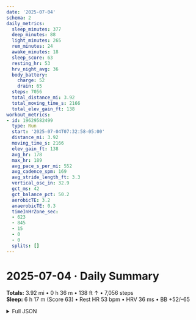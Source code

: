```yaml
---
date: '2025-07-04'
schema: 2
daily_metrics:
  sleep_minutes: 377
  deep_minutes: 88
  light_minutes: 265
  rem_minutes: 24
  awake_minutes: 18
  sleep_score: 63
  resting_hr: 53
  hrv_night_avg: 36
  body_battery:
    charge: 52
    drain: 65
  steps: 7056
  total_distance_mi: 3.92
  total_moving_time_s: 2166
  total_elev_gain_ft: 138
workout_metrics:
- id: 19629582499
  type: Run
  start: '2025-07-04T07:32:58-05:00'
  distance_mi: 3.92
  moving_time_s: 2166
  elev_gain_ft: 138
  avg_hr: 178
  max_hr: 189
  avg_pace_s_per_mi: 552
  avg_cadence_spm: 169
  avg_stride_length_ft: 3.3
  vertical_osc_in: 32.9
  gct_ms: 42
  gct_balance_pct: 50.2
  aerobicTE: 3.2
  anaerobicTE: 0.3
  timeInHrZone_sec:
  - 623
  - 845
  - 15
  - 0
  - 0
  splits: []
---
```

# 2025-07-04 · Daily Summary
**Totals:** 3.92 mi • 0 h 36 m • 138 ft ↑ • 7,056 steps  
**Sleep:** 6 h 17 m (Score 63) • Rest HR 53 bpm • HRV 36 ms • BB +52/–65

<details>
<summary>Full JSON</summary>

```json
{
  "date": "2025-07-04",
  "schema": 2,
  "daily_metrics": {
    "sleep_minutes": 377,
    "deep_minutes": 88,
    "light_minutes": 265,
    "rem_minutes": 24,
    "awake_minutes": 18,
    "sleep_score": 63,
    "resting_hr": 53,
    "hrv_night_avg": 36,
    "body_battery": {
      "charge": 52,
      "drain": 65
    },
    "steps": 7056,
    "total_distance_mi": 3.92,
    "total_moving_time_s": 2166,
    "total_elev_gain_ft": 138
  },
  "workout_metrics": [
    {
      "id": 19629582499,
      "type": "Run",
      "start": "2025-07-04T07:32:58-05:00",
      "distance_mi": 3.92,
      "moving_time_s": 2166,
      "elev_gain_ft": 138,
      "avg_hr": 178,
      "max_hr": 189,
      "avg_pace_s_per_mi": 552,
      "avg_cadence_spm": 169,
      "avg_stride_length_ft": 3.3,
      "vertical_osc_in": 32.9,
      "gct_ms": 42,
      "gct_balance_pct": 50.2,
      "aerobicTE": 3.2,
      "anaerobicTE": 0.3,
      "timeInHrZone_sec": [
        623,
        845,
        15,
        0,
        0
      ],
      "splits": []
    }
  ]
}
```
</details>
